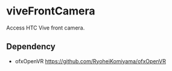# viveFrontCamera
Access HTC Vive front camera.
## Dependency
- ofxOpenVR
https://github.com/RyoheiKomiyama/ofxOpenVR
